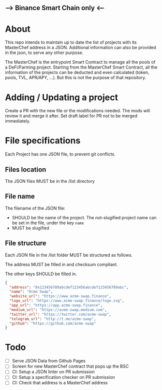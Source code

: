 ## --> Binance Smart Chain only <--

# About
This repo intends to maintain up to date the list of projects with its MasterChef address in a JSON. Additional information can also be provided in the json, to serve any other purpose.

The MasterChef is the entrypoint Smart Contract to manage all the pools of a DeFi/Farming project. Starting from the MasterChef Smart Contract, all the information of the projects can be deducted and even calculated (token, pools, TVL, APR/APY, ...). But this is not the purpose of that repository.

# Adding / Updating a project
Create a PR with the new file or the modifications needed. The mods will review it and merge it after.
Set draft label for PR not to be merged immediately.

# File specifications
Each Project has one JSON file, to prevent git conflicts.

## Files location
The JSON files MUST be in the /list directory

## File name
The filename of the JSON file:
- SHOULD be the name of the project. The not-slugified project name can be set in the file, under the key `name`
- MUST be slugified

## File structure
Each JSON file in the /list folder MUST be structured as follows.

The address MUST be filled in and checksum compliant.

The other keys SHOULD be filled in.

```json
{
  "address": "0x123456789abcdef123456abcdef123456789abc",
  "name": "Acme Swap",
  "website_url": "https://www.acme-swap.finance",
  "logo_url": "https://www.acme-swap.finance/logo.svg",
  "app_url": "https://app.acme-swap.finance",
  "medium_url": "https://acme-swap.medium.com",
  "twitter_url": "https://twitter.com/acme-swap",
  "telegram_url": "http://t.me/acme-swap",
  "github": "https://github.com/acme-swap"
}
```

# Todo
- [ ] Serve JSON Data from Github Pages
- [ ] Screen for new MasterChef contract that pops up the BSC
- [ ] CI: Setup a JSON linter on PR submission
- [ ] CI: Setup a specification checker on PR submission
- [ ] CI: Check that address is a MasterChef address
